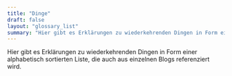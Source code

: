 ```yaml
---
title: "Dinge"
draft: false
layout: "glossary_list"
summary: "Hier gibt es Erklärungen zu wiederkehrenden Dingen in Form einer alphabetisch sortierten Liste, die auch aus einzelnen Blogs referenziert wird."
---
```


Hier gibt es Erklärungen zu wiederkehrenden Dingen in Form einer alphabetisch sortierten Liste, die auch aus einzelnen Blogs referenziert wird.

